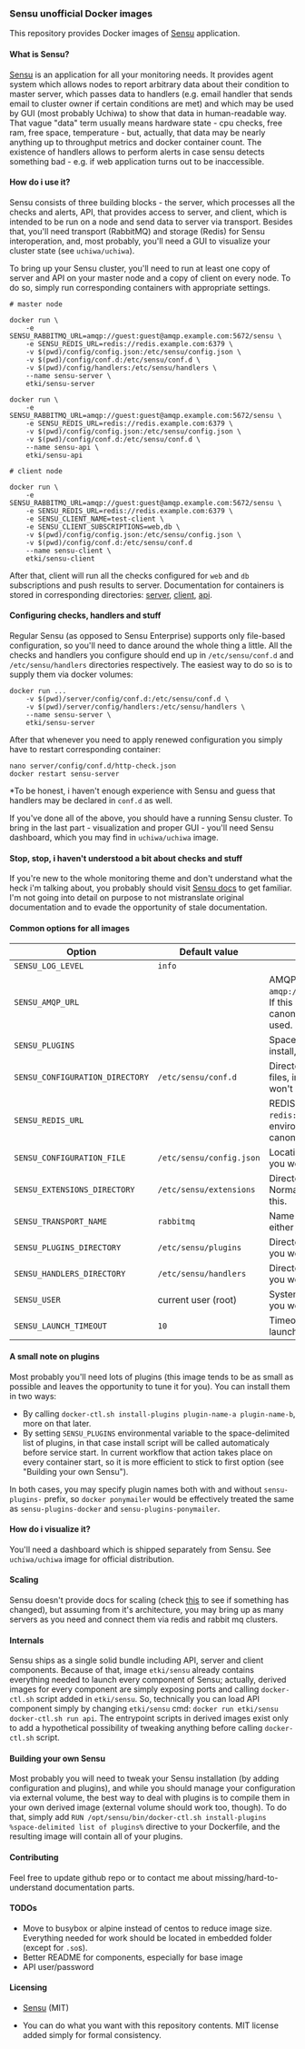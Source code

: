 ### Sensu unofficial Docker images

This repository provides Docker images of [Sensu][sensu] application.

#### What is Sensu?

[Sensu][sensu] is an application for all your monitoring needs. It provides
agent system which allows nodes to report arbitrary data about their condition
to master server, which passes data to handlers (e.g. email handler that sends
email to cluster owner if certain conditions are met) and which may be used by
GUI (most probably Uchiwa) to show that data in human-readable way. That vague
"data" term usually means hardware state - cpu checks, free ram, free space,
temperature - but, actually, that data may be nearly anything up to throughput
metrics and docker container count. The existence of handlers allows to perform
alerts in case sensu detects something bad - e.g. if web application turns out
to be inaccessible.

#### How do i use it?

Sensu consists of three building blocks - the server, which processes all the
checks and alerts, API, that provides access to server, and client, which is
intended to be run on a node and send data to server via transport. Besides
that, you'll need transport (RabbitMQ) and storage (Redis) for Sensu
interoperation, and, most probably, you'll need a GUI to visualize your cluster
state (see `uchiwa/uchiwa`).

To bring up your Sensu cluster, you'll need to run at least one copy of server
and API on your master node and a copy of client on every node. To do so, simply
run corresponding containers with appropriate settings.

    # master node
    
    docker run \
        -e SENSU_RABBITMQ_URL=amqp://guest:guest@amqp.example.com:5672/sensu \
        -e SENSU_REDIS_URL=redis://redis.example.com:6379 \
        -v $(pwd)/config/config.json:/etc/sensu/config.json \
        -v $(pwd)/config/conf.d:/etc/sensu/conf.d \
        -v $(pwd)/config/handlers:/etc/sensu/handlers \
        --name sensu-server \
        etki/sensu-server
    
    docker run \
        -e SENSU_RABBITMQ_URL=amqp://guest:guest@amqp.example.com:5672/sensu \
        -e SENSU_REDIS_URL=redis://redis.example.com:6379 \
        -v $(pwd)/config/config.json:/etc/sensu/config.json \
        -v $(pwd)/config/conf.d:/etc/sensu/conf.d \
        --name sensu-api \
        etki/sensu-api
    
    # client node

    docker run \
        -e SENSU_RABBITMQ_URL=amqp://guest:guest@amqp.example.com:5672/sensu \
        -e SENSU_REDIS_URL=redis://redis.example.com:6379 \
        -e SENSU_CLIENT_NAME=test-client \
        -e SENSU_CLIENT_SUBSCRIPTIONS=web,db \
        -v $(pwd)/config/config.json:/etc/sensu/config.json \
        -v $(pwd)/config/conf.d:/etc/sensu/conf.d
        --name sensu-client \
        etki/sensu-client

After that, client will run all the checks configured for `web` and `db`
subscriptions and push results to server.
Documentation for containers is stored in corresponding directories:
[server][server-readme], [client][client-readme], [api][api-readme].

#### Configuring checks, handlers and stuff

Regular Sensu (as opposed to Sensu Enterprise) supports only file-based
configuration, so you'll need to dance around the whole thing a little.
All the checks and handlers you configure should end up in `/etc/sensu/conf.d`
and `/etc/sensu/handlers` directories respectively. The easiest way to do so is
to supply them via docker volumes:

    docker run ...
        -v $(pwd)/server/config/conf.d:/etc/sensu/conf.d \
        -v $(pwd)/server/config/handlers:/etc/sensu/handlers \
        --name sensu-server \
        etki/sensu-server

After that whenever you need to apply renewed configuration you simply have to
restart corresponding container:

    nano server/config/conf.d/http-check.json
    docker restart sensu-server

\*To be honest, i haven't enough experience with Sensu and guess that handlers
may be declared in `conf.d` as well.

If you've done all of the above, you should have a running Sensu cluster. To
bring in the last part - visualization and proper GUI - you'll need Sensu
dashboard, which you may find in `uchiwa/uchiwa` image.

#### Stop, stop, i haven't understood a bit about checks and stuff

If you're new to the whole monitoring theme and don't understand what the heck
i'm talking about, you probably should visit [Sensu docs][sensu-docs] to get
familiar. I'm not going into detail on purpose to not mistranslate original
documentation and to evade the opportunity of stale documentation.

#### Common options for all images

| Option                          | Default value            | Note            |
|---------------------------------|--------------------------|-----------------|
| `SENSU_LOG_LEVEL`               | `info`                   |                 |
| `SENSU_AMQP_URL`                |                          | AMQP connection URL, e.g. `amqp://user:password@amqp:5672/sensu`. If this environmental variable is not set, canonical `RABBITMQ_URL` value will be used. |
| `SENSU_PLUGINS`                 |                          | Space-delimited list of plugins to install, e.g. `docker ponymailer`. |
| `SENSU_CONFIGURATION_DIRECTORY` | `/etc/sensu/conf.d`      | Directory for arbitrary configuration files, including checks. Normally you won't need to change this. |
| `SENSU_REDIS_URL`               |                          | REDIS connection URL, e.g. `redis://redis:6379`. If this environmental variable is not set, canonical `REDIS_URL` value will be used. |
| `SENSU_CONFIGURATION_FILE`      | `/etc/sensu/config.json` | Location of configuration file. Normally you won't need to change this. |
| `SENSU_EXTENSIONS_DIRECTORY`    | `/etc/sensu/extensions`  | Directory for Sensu extensions. Normally you won't need to change this. |
| `SENSU_TRANSPORT_NAME`          | `rabbitmq`               | Name of the transport to use, may be either `rabbitmq` or `redis`. |
| `SENSU_PLUGINS_DIRECTORY`       | `/etc/sensu/plugins`     | Directory for Sensu plugins. Normally you won't need to change this. |
| `SENSU_HANDLERS_DIRECTORY`      | `/etc/sensu/handlers`    | Directory for Sensu handlers. Normally you won't need to change this. |
| `SENSU_USER`                    | current user (root)      | System user to run Sensu. Normally you won't need to change this. |
| `SENSU_LAUNCH_TIMEOUT`          | `10`                     | Timeout (in seconds) for service to be launched. |

#### A small note on plugins

Most probably you'll need lots of plugins (this image tends to be as small as
possible and leaves the opportunity to tune it for you). You can install them in
two ways:

- By calling `docker-ctl.sh install-plugins plugin-name-a plugin-name-b`, more
on that later.
- By setting `SENSU_PLUGINS` environmental variable to the space-delimited list
of plugins, in that case install script will be called automaticaly before
service start. In current workflow that action takes place on every container
start, so it is more efficient to stick to first option (see "Building your own
Sensu").

In both cases, you may specify plugin names both with and without
`sensu-plugins-` prefix, so `docker ponymailer` would be effectively treated the
same as `sensu-plugins-docker` and `sensu-plugins-ponymailer`.

#### How do i visualize it?

You'll need a dashboard which is shipped separately from Sensu. See
`uchiwa/uchiwa` image for official distribution.

#### Scaling

Sensu doesn't provide docs for scaling (check [this][sensu-scaling] to see if
something has changed), but assuming from it's architecture, you may bring up as
many servers as you need and connect them via redis and rabbit mq clusters.

#### Internals

Sensu ships as a single solid bundle including API, server and client
components. Because of that, image `etki/sensu` already contains everything
needed to launch every component of Sensu; actually, derived images for every
component are simply exposing ports and calling `docker-ctl.sh` script added in
`etki/sensu`. So, technically you can load API component simply by changing
`etki/sensu` cmd: `docker run etki/sensu docker-ctl.sh run api`. The entrypoint
scripts in derived images exist only to add a hypothetical possibility of
tweaking anything before calling `docker-ctl.sh` script.

#### Building your own Sensu

Most probably you will need to tweak your Sensu installation (by adding
configuration and plugins), and while you should manage your configuration via
external volume, the best way to deal with plugins is to compile them in your
own derived image (external volume should work too, though). To do that, simply
add `RUN /opt/sensu/bin/docker-ctl.sh install-plugins %space-delimited list of plugins%`
directive to your Dockerfile, and the resulting image will contain all of your
plugins.

#### Contributing

Feel free to update github repo or to contact me about
missing/hard-to-understand documentation parts.

#### TODOs

- Move to busybox or alpine instead of centos to reduce image size. Everything
needed for work should be located in embedded folder (except for `.so`s).
- Better README for components, especially for base image
- API user/password

#### Licensing

* [Sensu][sensu-license] (MIT)
* You can do what you want with this repository contents. MIT license added
simply for formal consistency.

  [sensu]: https://sensuapp.org
  [sensu-docs]: https://sensuapp.org/docs/latest/
  [sensu-license]: https://github.com/sensu/sensu/blob/master/MIT-LICENSE.txt
  [sensu-scaling]: https://sensuapp.org/docs/latest/installation-summary#scaling-sensu
  [server-readme]: https://github.com/etki/docker-sensu-components/blob/master/server/README.md
  [client-readme]: https://github.com/etki/docker-sensu-components/blob/master/client/README.md
  [api-readme]: https://github.com/etki/docker-sensu-components/blob/master/api/README.md